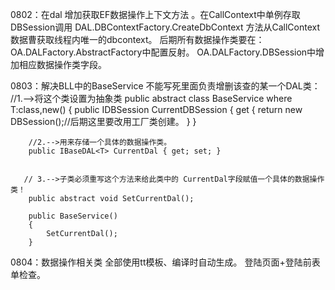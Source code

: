 0802：在dal  增加获取EF数据操作上下文方法  。在CallContext中单例存取
	  DBSession调用  DAL.DBContextFactory.CreateDbContext 方法从CallContext数据曹获取线程内唯一的dbcontext。
	  后期所有数据操作类要在：OA.DALFactory.AbstractFactory中配置反射。
							  OA.DALFactory.DBSession中增加相应数据操作类字段。
				


0803：解决BLL中的BaseService<T> 不能写死里面负责增删该查的某一个DAL类：
		//1.-->将这个类设置为抽象类
	public abstract class BaseService<T> where T:class,new()
    {
        public IDBSession CurrentDBSession
        {
            get
            {
                return new DBSession();//后期这里要改用工厂类创建。
            }
        }

        //2.-->用来存储一个具体的数据操作类。
        public IBaseDAL<T> CurrentDal { get; set; }


       // 3.-->子类必须重写这个方法来给此类中的 CurrentDal字段赋值一个具体的数据操作类！
        public abstract void SetCurrentDal();

        public BaseService()
        {
            SetCurrentDal();
        }
		
		
0804：数据操作相关类 全部使用tt模板、编译时自动生成。
	  登陆页面+登陆前表单检查。